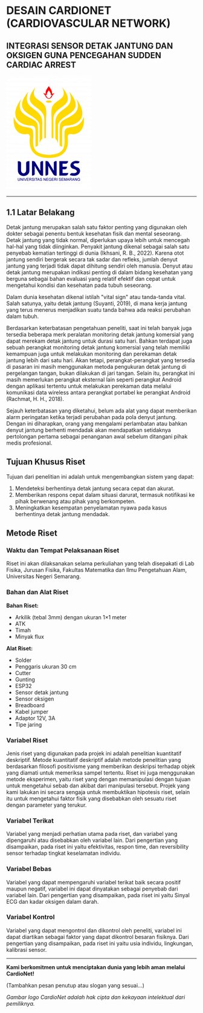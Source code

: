 # DESAIN CARDIONET (CARDIOVASCULAR NETWORK)
## INTEGRASI SENSOR DETAK JANTUNG DAN OKSIGEN GUNA PENCEGAHAN SUDDEN CARDIAC ARREST

![CardioNet Logo](https://github.com/4211421036/g4lihru/blob/main/Pemprogaman/Pemprogaman%20Sistem%20Instrumentasi/Logo-Transparan-Warna-1-225x300.png) <!-- Tambahkan gambar logo sesuai kebutuhan -->

---

## 1.1 Latar Belakang

Detak jantung merupakan salah satu faktor penting yang digunakan oleh dokter sebagai penentu bentuk kesehatan fisik dan mental seseorang. Detak jantung yang tidak normal, diperlukan upaya lebih untuk mencegah hal-hal yang tidak diinginkan. Penyakit jantung dikenal sebagai salah satu penyebab kematian tertinggi di dunia (Ikhsani, R. B., 2022). Karena otot jantung sendiri bergerak secara tak sadar dan refleks, jumlah denyut jantung yang terjadi tidak dapat dihitung sendiri oleh manusia. Denyut atau detak jantung merupakan indikasi penting di dalam bidang kesehatan yang berguna sebagai bahan evaluasi yang relatif efektif dan cepat untuk mengetahui kondisi dan kesehatan pada tubuh seseorang.

Dalam dunia kesehatan dikenal istilah "vital sign" atau tanda-tanda vital. Salah satunya, yaitu detak jantung (Suyanti, 2019), di mana kerja jantung yang terus menerus menjadikan suatu tanda bahwa ada reaksi perubahan dalam tubuh.

Berdasarkan keterbatasan pengetahuan peneliti, saat ini telah banyak juga tersedia beberapa merk peralatan monitoring detak jantung komersial yang dapat merekam detak jantung untuk durasi satu hari. Bahkan terdapat juga sebuah perangkat monitoring detak jantung komersial yang telah memiliki kemampuan juga untuk melakukan monitoring dan perekaman detak jantung lebih dari satu hari. Akan tetapi, perangkat-perangkat yang tersedia di pasaran ini masih menggunakan metoda pengukuran detak jantung di pergelangan tangan, bukan dilakukan di jari tangan. Selain itu, perangkat ini masih memerlukan perangkat eksternal lain seperti perangkat Android dengan aplikasi tertentu untuk melakukan perekaman data melalui komunikasi data wireless antara perangkat portabel ke perangkat Android (Rachmat, H. H., 2018).

Sejauh keterbatasan yang diketahui, belum ada alat yang dapat memberikan alarm peringatan ketika terjadi perubahan pada pola denyut jantung. Dengan ini diharapkan, orang yang mengalami perlambatan atau bahkan denyut jantung berhenti mendadak akan mendapatkan setidaknya pertolongan pertama sebagai penanganan awal sebelum ditangani pihak medis profesional.

## Tujuan Khusus Riset

Tujuan dari penelitian ini adalah untuk mengembangkan sistem yang dapat:

1. Mendeteksi berhentinya detak jantung secara cepat dan akurat.
2. Memberikan respons cepat dalam situasi darurat, termasuk notifikasi ke pihak berwenang atau pihak yang berkompeten.
3. Meningkatkan kesempatan penyelamatan nyawa pada kasus berhentinya detak jantung mendadak.

## Metode Riset

### Waktu dan Tempat Pelaksanaan Riset

Riset ini akan dilaksanakan selama perkuliahan yang telah disepakati di Lab Fisika, Jurusan Fisika, Fakultas Matematika dan Ilmu Pengetahuan Alam, Universitas Negeri Semarang.

### Bahan dan Alat Riset

**Bahan Riset:**

- Arkilik (tebal 3mm) dengan ukuran 1×1 meter
- ATK
- Timah
- Minyak flux

**Alat Riset:**

- Solder
- Penggaris ukuran 30 cm
- Cutter
- Gunting
- ESP32
- Sensor detak jantung
- Sensor oksigen
- Breadboard
- Kabel jumper
- Adaptor 12V, 3A
- Tipe jaring

### Variabel Riset

Jenis riset yang digunakan pada projek ini adalah penelitian kuantitatif deskriptif. Metode kuantitatif deskriptif adalah metode penelitian yang berdasarkan filosofi positivisme yang memberikan deskripsi terhadap objek yang diamati untuk memeriksa sampel tertentu. Riset ini juga menggunakan metode eksperimen, yaitu riset yang dengan memanipulasi dengan tujuan untuk mengetahui sebab dan akibat dari manipulasi tersebut. Projek yang kami lakukan ini secara sengaja untuk membuktikan hipotesis riset, selain itu untuk mengetahui faktor fisik yang disebabkan oleh sesuatu riset dengan parameter yang terukur.

### Variabel Terikat

Variabel yang menjadi perhatian utama pada riset, dan variabel yang dipengaruhi atau disebabkan oleh variabel lain. Dari pengertian yang disampaikan, pada riset ini yaitu efektivitas, respon time, dan reversibility sensor terhadap tingkat keselamatan individu.

### Variabel Bebas

Variabel yang dapat mempengaruhi variabel terikat baik secara positif maupun negatif, variabel ini dapat dinyatakan sebagai penyebab dari variabel lain. Dari pengertian yang disampaikan, pada riset ini yaitu Sinyal ECG dan kadar oksigen dalam darah.

### Variabel Kontrol

Variabel yang dapat mengontrol dan dikontrol oleh peneliti, variabel ini dapat diartikan sebagai faktor yang dapat dikontrol besaran fisiknya. Dari pengertian yang disampaikan, pada riset ini yaitu usia individu, lingkungan, kalibrasi sensor.

---

**Kami berkomitmen untuk menciptakan dunia yang lebih aman melalui CardioNet!**

(Tambahkan pesan penutup atau slogan yang sesuai...)

_*Gambar logo CardioNet adalah hak cipta dan kekayaan intelektual dari pemiliknya.*_
